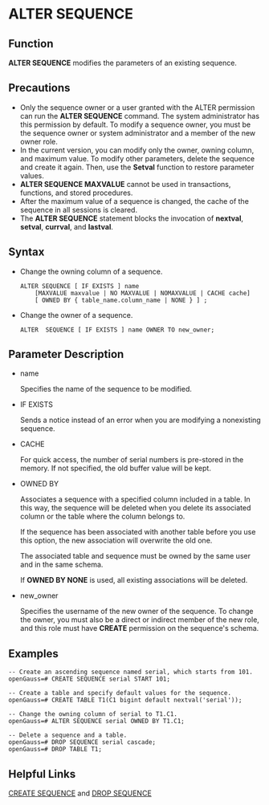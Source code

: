 # ALTER SEQUENCE<a name="EN-US_TOPIC_0289900494"></a>

## Function<a name="en-us_topic_0283137303_en-us_topic_0237122071_en-us_topic_0062358310_s806d414edb004fa89cd50a1166d1136e"></a>

**ALTER SEQUENCE**  modifies the parameters of an existing sequence.

## Precautions<a name="en-us_topic_0283137303_en-us_topic_0237122071_en-us_topic_0062358310_sfccb497f01564edb804ecee58fe2698c"></a>

-   Only the sequence owner or a user granted with the ALTER permission can run the  **ALTER SEQUENCE**  command. The system administrator has this permission by default. To modify a sequence owner, you must be the sequence owner or system administrator and a member of the new owner role.
-   In the current version, you can modify only the owner, owning column, and maximum value. To modify other parameters, delete the sequence and create it again. Then, use the  **Setval**  function to restore parameter values.
-   **ALTER SEQUENCE MAXVALUE**  cannot be used in transactions, functions, and stored procedures.
-   After the maximum value of a sequence is changed, the cache of the sequence in all sessions is cleared.
-   The  **ALTER SEQUENCE**  statement blocks the invocation of  **nextval**,  **setval**,  **currval**, and  **lastval**.

## Syntax<a name="en-us_topic_0283137303_en-us_topic_0237122071_en-us_topic_0062358310_s794bdb8d97844eb7aa7d1d6cdf896ac9"></a>

-   Change the owning column of a sequence.

    ```
    ALTER SEQUENCE [ IF EXISTS ] name 
        [MAXVALUE maxvalue | NO MAXVALUE | NOMAXVALUE | CACHE cache]
        [ OWNED BY { table_name.column_name | NONE } ] ;
    ```


-   Change the owner of a sequence.

    ```
    ALTER  SEQUENCE [ IF EXISTS ] name OWNER TO new_owner;
    ```


## Parameter Description<a name="en-us_topic_0283137303_en-us_topic_0237122071_en-us_topic_0062358310_s8277cc73aecc4f20845d2ddf456a20e7"></a>

-   name

    Specifies the name of the sequence to be modified.

-   IF EXISTS

    Sends a notice instead of an error when you are modifying a nonexisting sequence.

-   CACHE

    For quick access, the number of serial numbers is pre-stored in the memory. If not specified, the old buffer value will be kept.

-   OWNED BY

    Associates a sequence with a specified column included in a table. In this way, the sequence will be deleted when you delete its associated column or the table where the column belongs to.

    If the sequence has been associated with another table before you use this option, the new association will overwrite the old one.

    The associated table and sequence must be owned by the same user and in the same schema.

    If  **OWNED BY NONE**  is used, all existing associations will be deleted.

-   new\_owner

    Specifies the username of the new owner of the sequence. To change the owner, you must also be a direct or indirect member of the new role, and this role must have  **CREATE**  permission on the sequence's schema.


## Examples<a name="en-us_topic_0283137303_en-us_topic_0237122071_en-us_topic_0062358310_sd7a0dca78f6844d79a0ec70fb4213769"></a>

```
-- Create an ascending sequence named serial, which starts from 101.
openGauss=# CREATE SEQUENCE serial START 101;

-- Create a table and specify default values for the sequence.
openGauss=# CREATE TABLE T1(C1 bigint default nextval('serial'));

-- Change the owning column of serial to T1.C1.
openGauss=# ALTER SEQUENCE serial OWNED BY T1.C1;

-- Delete a sequence and a table.
openGauss=# DROP SEQUENCE serial cascade;
openGauss=# DROP TABLE T1;
```

## Helpful Links<a name="en-us_topic_0283137303_en-us_topic_0237122071_en-us_topic_0062358310_seadab16e00ee41c383d8cba1759ed7c8"></a>

[CREATE SEQUENCE](create-sequence.md)  and  [DROP SEQUENCE](drop-sequence.md)

